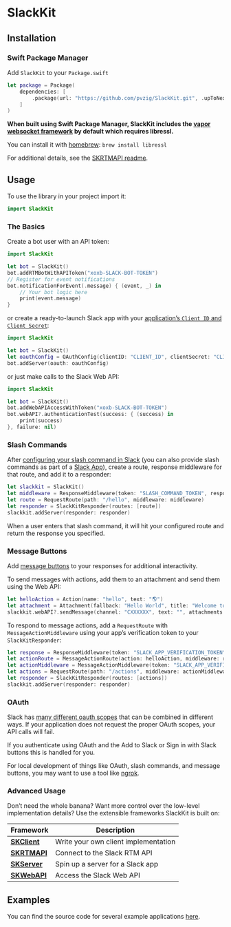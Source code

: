 # SlackKit

## Installation

### Swift Package Manager

Add `SlackKit` to your `Package.swift`

```swift  
let package = Package(
	dependencies: [
		.package(url: "https://github.com/pvzig/SlackKit.git", .upToNextMinor(from: "4.6.0"))
	]
)
```

**When built using Swift Package Manager, SlackKit includes the [vapor websocket framework](https://github.com/vapor/websocket) by default which requires libressl.**

You can install it with [homebrew](https://brew.sh): `brew install libressl`

For additional details, see the [SKRTMAPI readme](https://github.com/pvzig/SlackKit/tree/master/SKRTMAPI#swift-package-manager).

## Usage
To use the library in your project import it:

```swift
import SlackKit
```

### The Basics
Create a bot user with an API token:

```swift
import SlackKit

let bot = SlackKit()
bot.addRTMBotWithAPIToken("xoxb-SLACK-BOT-TOKEN")
// Register for event notifications
bot.notificationForEvent(.message) { (event, _) in
	// Your bot logic here
	print(event.message)
}
```

or create a ready-to-launch Slack app with your [application’s `Client ID` and `Client Secret`](https://api.slack.com/apps):

```swift
import SlackKit

let bot = SlackKit()
let oauthConfig = OAuthConfig(clientID: "CLIENT_ID", clientSecret: "CLIENT_SECRET")
bot.addServer(oauth: oauthConfig)
```

or just make calls to the Slack Web API:

```swift
import SlackKit

let bot = SlackKit()
bot.addWebAPIAccessWithToken("xoxb-SLACK-BOT-TOKEN")
bot.webAPI?.authenticationTest(success: { (success) in
	print(success)
}, failure: nil)

```

### Slash Commands
After [configuring your slash command in Slack](https://my.slack.com/services/new/slash-commands) (you can also provide slash commands as part of a [Slack App](https://api.slack.com/slack-apps)), create a route, response middleware for that route, and add it to a responder:

```swift
let slackkit = SlackKit()
let middleware = ResponseMiddleware(token: "SLASH_COMMAND_TOKEN", response: SKResponse(text: "👋"))
let route = RequestRoute(path: "/hello", middleware: middleware)
let responder = SlackKitResponder(routes: [route])
slackkit.addServer(responder: responder)
```
When a user enters that slash command, it will hit your configured route and return the response you specified.

### Message Buttons
Add [message buttons](https://api.slack.com/docs/message-buttons) to your responses for additional interactivity.

To send messages with actions, add them to an attachment and send them using the Web API:

```swift
let helloAction = Action(name: "hello", text: "🌎")
let attachment = Attachment(fallback: "Hello World", title: "Welcome to SlackKit", callbackID: "hello_world", actions: [helloAction])
slackkit.webAPI?.sendMessage(channel: "CXXXXXX", text: "", attachments: [attachment], success: nil, failure: nil)
```

To respond to message actions, add a `RequestRoute` with `MessageActionMiddleware` using your app’s verification token to your `SlackKitResponder`:

```swift
let response = ResponseMiddleware(token: "SLACK_APP_VERIFICATION_TOKEN", response: SKResponse(text: "Hello, world!"))
let actionRoute = MessageActionRoute(action: helloAction, middleware: response)
let actionMiddleware = MessageActionMiddleware(token: "SLACK_APP_VERIFICATION_TOKEN", routes:[actionRoute])
let actions = RequestRoute(path: "/actions", middleware: actionMiddleware)
let responder = SlackKitResponder(routes: [actions])
slackkit.addServer(responder: responder)
```

### OAuth
Slack has [many different oauth scopes](https://api.slack.com/docs/oauth-scopes) that can be combined in different ways. If your application does not request the proper OAuth scopes, your API calls will fail. 

If you authenticate using OAuth and the Add to Slack or Sign in with Slack buttons this is handled for you.

For local development of things like OAuth, slash commands, and message buttons, you may want to use a tool like [ngrok](https://ngrok.com).
### Advanced Usage
Don’t need the whole banana? Want more control over the low-level implementation details? Use the extensible frameworks SlackKit is built on:

| Framework        | Description |
| ------------- |-------------  |
| **[SKClient](https://github.com/pvzig/SlackKit/tree/master/SKClient)** | Write your own client implementation|
| **[SKRTMAPI](https://github.com/pvzig/SlackKit/tree/master/SKRTMAPI)**     | Connect to the Slack RTM API|
| **[SKServer](https://github.com/pvzig/SlackKit/tree/master/SKServer)**      | Spin up a server for a Slack app|
| **[SKWebAPI](https://github.com/pvzig/SlackKit/tree/master/SKWebAPI)** | Access the Slack Web API|

## Examples
You can find the source code for several example applications [here](https://github.com/pvzig/SlackKit/tree/master/Examples).
